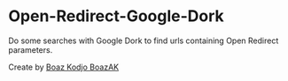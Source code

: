 # Open-Redirect-Google-Dork

Do some searches with Google Dork to find urls containing Open Redirect parameters.

Create by [Boaz Kodjo BoazAK](https://twitter.com/BoazakK)